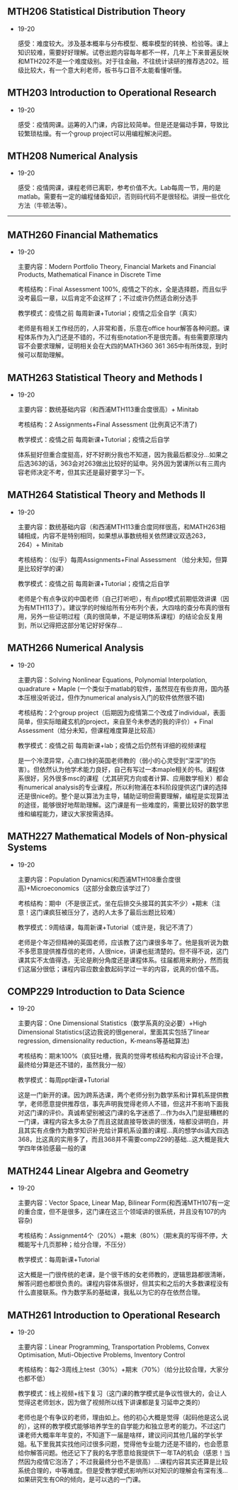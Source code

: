 ## MTH206 Statistical  Distribution Theory  

- 19-20	

  感受：难度较大。涉及基本概率与分布模型、概率模型的转换、检验等。课上知识较难，需要好好理解。试卷出题内容每年都不一样，几年上下来普遍反映和MTH202不是一个难度级别。对于往金融，不往统计读研的推荐选202。班级比较大，有一个意大利老师，板书与口音不太能看懂听懂。

## MTH203 Introduction  to Operational Research  

- 19-20	

  感受：疫情网课。运筹的入门课，内容比较简单。但是还是偏动手算，导致比较繁琐枯燥。有一个group  project可以用编程解决问题。


## MTH208 Numerical  Analysis   

- 19-20 

  感受：疫情网课，课程老师已离职，参考价值不大。Lab每周一节，用的是matlab。需要有一定的编程储备知识，否则码代码不是很轻松。讲授一些优化方法（牛顿法等）。


---


## MATH260 Financial Mathematics
- 19-20 

  主要内容：Modern Portfolio Theory, Financial Markets and Financial Products, Mathematical Finance in Discrete Time
  
  考核结构：Final Assessment 100%, 疫情之下的水，全是选择题，而且似乎没考最后一章，以后肯定不会这样了；不过或许仍然适合刷分选手
  
  教学模式：疫情之前 每周新课+Tutorial；疫情之后全自学（真实）

  
  老师是有相关工作经历的，人非常和善，乐意在office hour解答各种问题。课程体系作为入门还是不错的，不过有些notation不是很完善。有些需要原理内容不会要求理解，证明相关会在大四的MATH360 361 365中有所体现，到时候可以帮助理解。

   

## MATH263 Statistical Theory and Methods I
- 19-20 
  
  主要内容：数统基础内容（和西浦MTH113重合度很高）+ Minitab
  
  考核结构：2 Assignments+Final Assessment (比例真记不清了)
   
  教学模式：疫情之前 每周新课+Tutorial；疫情之后自学

  体系挺好但重合度挺高，好不好刷分我也不知道，因为我最后都没分...如果之后选363的话，363会对263做出比较好的延申。另外因为罢课所以有三周内容老师决定不考，但其实还是最好要学习一下。

   

## MATH264 Statistical Theory and Methods II
- 19-20 
  
  主要内容：数统基础内容（和西浦MTH113重合度同样很高，和MATH263相辅相成，内容不是特别相同，如果想从事数统相关依然建议双选263，264）+ Minitab 
  
  考核结构：（似乎）每周Assignments+Final Assessment （给分未知，但算是比较好学的课）
  
  教学模式：疫情之前 每周新课+Tutorial；疫情之后自学  

  老师是个有点争议的中国老师（自己打听吧），有点ppt模式前期低效讲课（因为有MTH113了）。建议学的时候给所有分布列个表，大四啥的查分布真的很有用，另外一些证明过程（真的很简单，不是证明体系课程）的结论会反复用到，所以记得把这部分笔记好好保存...

## MATH266 Numerical Analysis
- 19-20 
  
  主要内容：Solving Nonlinear Equations, Polynomial Interpolation, quadrature + Maple (一个类似于matlab的软件，虽然现在有些弃用，国内基本压根没听说过，但作为numerical analysis入门的软件依然很不错)
  
  考核结构：2个group project（后期因为疫情第二个改成了individual，表面简单，但实际暗藏玄机的project，来自至今未参透的我的评价）+ Final Assessment（给分未知，但课程难度算是比较高）
  
  教学模式：疫情之前 每周新课+lab；疫情之后仍然有详细的视频课程
  
  是一个冷漠异常，心直口快的英国老师教的（弱小的心灵受到“深深”的伤害）。但依然认为他学术能力良好，自己有写过一本maple相关的书。课程体系很好，另外很多msc的课程（尤其研究方向或者计算、应用数学相关）都会有numerical analysis的专业课程，所以利物浦在本科阶段提供这门课的选择还是很nice的。整个是以算法为主导，辅助证明但需要理解，编程是实现算法的途径，能够很好地帮助理解。这门课是有一些难度的，需要比较好的数学思维和编程能力，建议大家按需选择。

## MATH227 Mathematical Models of Non-physical Systems 
- 19-20 
  
  主要内容：Population Dynamics(和西浦MTH108重合度很高)+Microeconomics（这部分金数应该学过了）
  
  考核结构：期中（不是很正式，坐在后排交头接耳的其实不少）+期末（注意！这门课疯狂被压分了，选的人太多了最后出题比较难）
  
  教学模式：9周结课，每周新课+Tutorial（或许是，我记不清了）
  
  老师是个年迈但精神的英国老师，应该教了这门课很多年了。他是我听说为数不多愿意提供推荐信的老师，人很nice，讲课也挺清楚的。但不得不说，这门课其实不太值得选，无论是刷分角度还是课程体系。往届都用来刷分，然而我们这届分很低；课程内容应数金数起码学过一半的内容，说真的价值不高。

   

## COMP229 Introduction to Data Science
- 19-20 
  
  主要内容：One Dimensional Statistics（数学系真的没必要）+High Dimensional Statistics(这边我说的很general，里面其实包括了linear regression, dimensionality reduction，K-means等基础算法)
  
  考核结构：期末100%（疯狂吐槽，我真的觉得考核结构和内容设计不合理，最终给分算是还不错的，虽然我分一般）
  
  教学模式：每周ppt新课+Tutorial
  
  这是一门新开的课。因为跨系选课，两个老师分别为数学系和计算机系提供教学，老师愿意提供推荐信，事先声明我觉得老师人不错，但这并不影响下面我对这门课的评价。真诚希望别被这门课的名字迷惑了...作为ds入门是挺糟糕的一门课，课程内容太多太杂了而且这就直接导致讲的很浅，啥都没讲明白，并且其实有点像作为数学知识补充给计算机系设置的课程...真的想学ds请大四选368，比这真的实用多了，而且368并不需要comp229的基础...这大概是我大学四年体验感最一般的课

   

## MATH244 Linear Algebra and Geometry
- 19-20 
  
  主要内容：Vector Space, Linear Map, Bilinear Form(和西浦MTH107有一定的重合度，但不是很多，这门课在这三个领域讲的很系统，并且没有107的内容杂)
  
  考核结构：Assignment4个（20%）+期末（80%）（期末真的写得不停，大概能写十几页那种；给分合理，不压分）
  
  教学模式：每周新课+Tutorial
  
  这大概是一门很传统的老课，是个很干练的女老师教的，逻辑思路都很清晰，解答问题也都很负责的。课程内容体系很好，但其实和之后的大多数课程没有什么直接联系。作为数学系的基础课，我私以为它的存在依然合理。

   

## MATH261 Introduction to Operational Research
- 19-20 
  
  主要内容：Linear Programming, Transportation Problems, Convex Optimisation, Muti-Objective Problems, Inventory Control
  
  考核结构：每2-3周线上test（30%）+期末（70%）（给分比较合理，大家分也都不低）
  
  教学模式：线上视频+线下复习（这门课的教学模式是争议性很大的，会让人觉得这老师划水，因为做了视频所以线下讲课都是复习延申之类的）
  
  老师也是个有争议的老师，理由如上。他的初心大概是觉得（起码他是这么说的），这样的教学模式能够培养学生的自学能力和独立思考的能力。不过这门课老师大概率年年变的，不知道下一届是啥样，建议问问其他几届的学长学姐。私下里我其实找他问过很多问题，觉得他专业能力还是不错的，也会愿意给你解答问题。他还记下了我的名字愿意给我提供下一年TA的机会（感恩！当然因为疫情它泡汤了；不过我最终分也不是很高）...课程内容其实还算是比较系统合理的，中等难度。但是受教学模式影响所以对知识的理解会有深有浅...如果研究生有OR的倾向，是可以选的一门课。
